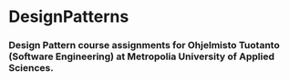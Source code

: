 # DesignPatterns

### Design Pattern course assignments for Ohjelmisto Tuotanto (Software Engineering) at Metropolia University of Applied Sciences.

